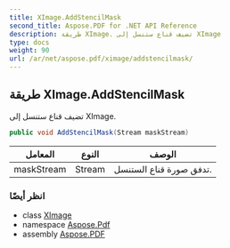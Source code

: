 ```yaml
---
title: XImage.AddStencilMask
second_title: Aspose.PDF for .NET API Reference
description: طريقة XImage. تضيف قناع ستنسل إلى XImage
type: docs
weight: 90
url: /ar/net/aspose.pdf/ximage/addstencilmask/
---
```

## طريقة XImage.AddStencilMask

تضيف قناع ستنسل إلى XImage.

```csharp
public void AddStencilMask(Stream maskStream)
```

| المعامل | النوع | الوصف |
| --- | --- | --- |
| maskStream | Stream | تدفق صورة قناع الستنسل. |

### انظر أيضًا

* class [XImage](../)
* namespace [Aspose.Pdf](../../../aspose.pdf/)
* assembly [Aspose.PDF](../../../)